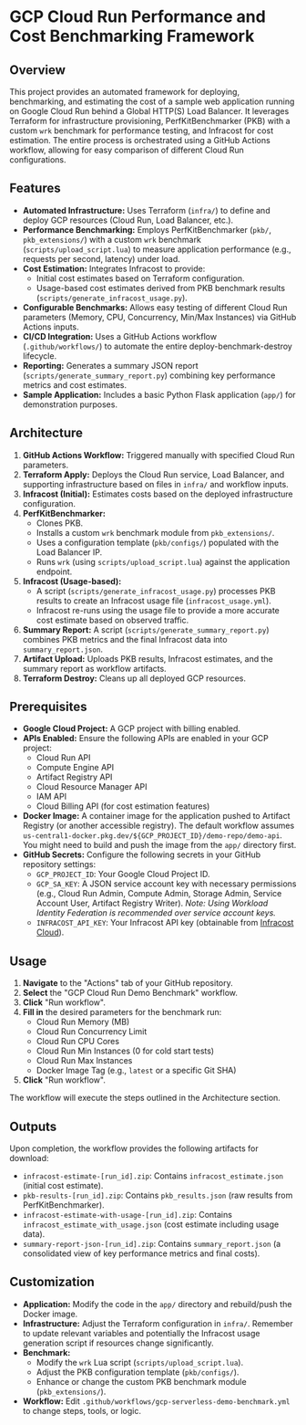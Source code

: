 # GCP Cloud Run Performance and Cost Benchmarking Framework

## Overview

This project provides an automated framework for deploying, benchmarking, and estimating the cost of a sample web application running on Google Cloud Run behind a Global HTTP(S) Load Balancer. It leverages Terraform for infrastructure provisioning, PerfKitBenchmarker (PKB) with a custom `wrk` benchmark for performance testing, and Infracost for cost estimation. The entire process is orchestrated using a GitHub Actions workflow, allowing for easy comparison of different Cloud Run configurations.

## Features

*   **Automated Infrastructure:** Uses Terraform (`infra/`) to define and deploy GCP resources (Cloud Run, Load Balancer, etc.).
*   **Performance Benchmarking:** Employs PerfKitBenchmarker (`pkb/`, `pkb_extensions/`) with a custom `wrk` benchmark (`scripts/upload_script.lua`) to measure application performance (e.g., requests per second, latency) under load.
*   **Cost Estimation:** Integrates Infracost to provide:
    *   Initial cost estimates based on Terraform configuration.
    *   Usage-based cost estimates derived from PKB benchmark results (`scripts/generate_infracost_usage.py`).
*   **Configurable Benchmarks:** Allows easy testing of different Cloud Run parameters (Memory, CPU, Concurrency, Min/Max Instances) via GitHub Actions inputs.
*   **CI/CD Integration:** Uses a GitHub Actions workflow (`.github/workflows/`) to automate the entire deploy-benchmark-destroy lifecycle.
*   **Reporting:** Generates a summary JSON report (`scripts/generate_summary_report.py`) combining key performance metrics and cost estimates.
*   **Sample Application:** Includes a basic Python Flask application (`app/`) for demonstration purposes.

## Architecture

1.  **GitHub Actions Workflow:** Triggered manually with specified Cloud Run parameters.
2.  **Terraform Apply:** Deploys the Cloud Run service, Load Balancer, and supporting infrastructure based on files in `infra/` and workflow inputs.
3.  **Infracost (Initial):** Estimates costs based on the deployed infrastructure configuration.
4.  **PerfKitBenchmarker:**
    *   Clones PKB.
    *   Installs a custom `wrk` benchmark module from `pkb_extensions/`.
    *   Uses a configuration template (`pkb/configs/`) populated with the Load Balancer IP.
    *   Runs `wrk` (using `scripts/upload_script.lua`) against the application endpoint.
5.  **Infracost (Usage-based):**
    *   A script (`scripts/generate_infracost_usage.py`) processes PKB results to create an Infracost usage file (`infracost_usage.yml`).
    *   Infracost re-runs using the usage file to provide a more accurate cost estimate based on observed traffic.
6.  **Summary Report:** A script (`scripts/generate_summary_report.py`) combines PKB metrics and the final Infracost data into `summary_report.json`.
7.  **Artifact Upload:** Uploads PKB results, Infracost estimates, and the summary report as workflow artifacts.
8.  **Terraform Destroy:** Cleans up all deployed GCP resources.

## Prerequisites

*   **Google Cloud Project:** A GCP project with billing enabled.
*   **APIs Enabled:** Ensure the following APIs are enabled in your GCP project:
    *   Cloud Run API
    *   Compute Engine API
    *   Artifact Registry API
    *   Cloud Resource Manager API
    *   IAM API
    *   Cloud Billing API (for cost estimation features)
*   **Docker Image:** A container image for the application pushed to Artifact Registry (or another accessible registry). The default workflow assumes `us-central1-docker.pkg.dev/${GCP_PROJECT_ID}/demo-repo/demo-api`. You might need to build and push the image from the `app/` directory first.
*   **GitHub Secrets:** Configure the following secrets in your GitHub repository settings:
    *   `GCP_PROJECT_ID`: Your Google Cloud Project ID.
    *   `GCP_SA_KEY`: A JSON service account key with necessary permissions (e.g., Cloud Run Admin, Compute Admin, Storage Admin, Service Account User, Artifact Registry Writer). *Note: Using Workload Identity Federation is recommended over service account keys.*
    *   `INFRACOST_API_KEY`: Your Infracost API key (obtainable from [Infracost Cloud](https://www.infracost.io/docs/cloud_beta/)).

## Usage

1.  **Navigate** to the "Actions" tab of your GitHub repository.
2.  **Select** the "GCP Cloud Run Demo Benchmark" workflow.
3.  **Click** "Run workflow".
4.  **Fill in** the desired parameters for the benchmark run:
    *   Cloud Run Memory (MB)
    *   Cloud Run Concurrency Limit
    *   Cloud Run CPU Cores
    *   Cloud Run Min Instances (0 for cold start tests)
    *   Cloud Run Max Instances
    *   Docker Image Tag (e.g., `latest` or a specific Git SHA)
5.  **Click** "Run workflow".

The workflow will execute the steps outlined in the Architecture section.

## Outputs

Upon completion, the workflow provides the following artifacts for download:

*   `infracost-estimate-[run_id].zip`: Contains `infracost_estimate.json` (initial cost estimate).
*   `pkb-results-[run_id].zip`: Contains `pkb_results.json` (raw results from PerfKitBenchmarker).
*   `infracost-estimate-with-usage-[run_id].zip`: Contains `infracost_estimate_with_usage.json` (cost estimate including usage data).
*   `summary-report-json-[run_id].zip`: Contains `summary_report.json` (a consolidated view of key performance metrics and final costs).

## Customization

*   **Application:** Modify the code in the `app/` directory and rebuild/push the Docker image.
*   **Infrastructure:** Adjust the Terraform configuration in `infra/`. Remember to update relevant variables and potentially the Infracost usage generation script if resources change significantly.
*   **Benchmark:**
    *   Modify the `wrk` Lua script (`scripts/upload_script.lua`).
    *   Adjust the PKB configuration template (`pkb/configs/`).
    *   Enhance or change the custom PKB benchmark module (`pkb_extensions/`).
*   **Workflow:** Edit `.github/workflows/gcp-serverless-demo-benchmark.yml` to change steps, tools, or logic.
